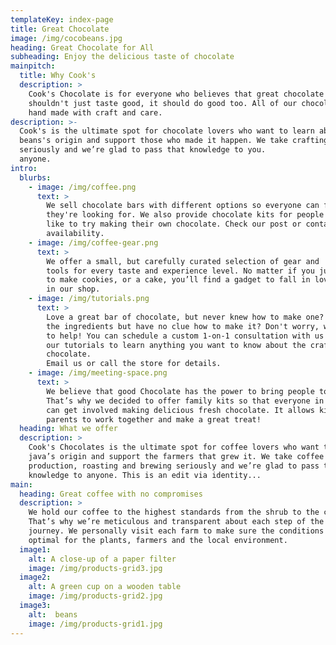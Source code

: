 ```yaml
---
templateKey: index-page
title: Great Chocolate
image: /img/cocobeans.jpg
heading: Great Chocolate for All
subheading: Enjoy the delicious taste of chocolate
mainpitch:
  title: Why Cook's
  description: >
    Cook's Chocolate is for everyone who believes that great chocolate
    shouldn't just taste good, it should do good too. All of our chocolate is
    hand made with craft and care.
description: >-
  Cook's is the ultimate spot for chocolate lovers who want to learn about their
  beans's origin and support those who made it happen. We take crafting chocolate
  seriously and we’re glad to pass that knowledge to you.
  anyone.
intro:
  blurbs:
    - image: /img/coffee.png
      text: >
        We sell chocolate bars with different options so everyone can find What
        they're looking for. We also provide chocolate kits for people who would
        like to try making their own chocolate. Check our post or contact us directly for current
        availability.
    - image: /img/coffee-gear.png
      text: >
        We offer a small, but carefully curated selection of gear and
        tools for every taste and experience level. No matter if you just want
        to make cookies, or a cake, you’ll find a gadget to fall in love with
        in our shop.
    - image: /img/tutorials.png
      text: >
        Love a great bar of chocolate, but never knew how to make one? Have all
        the ingredients but have no clue how to make it? Don't worry, we’re here
        to help! You can schedule a custom 1-on-1 consultation with us or follow
        our tutorials to learn anything you want to know about the craft of
        chocolate.
        Email us or call the store for details.
    - image: /img/meeting-space.png
      text: >
        We believe that good Chocolate has the power to bring people together.
        That’s why we decided to offer family kits so that everyone in the family
        can get involved making delicious fresh chocolate. It allows kids and
        parents to work together and make a great treat!
  heading: What we offer
  description: >
    Cook's Chocolates is the ultimate spot for coffee lovers who want to learn about their
    java’s origin and support the farmers that grew it. We take coffee
    production, roasting and brewing seriously and we’re glad to pass that
    knowledge to anyone. This is an edit via identity...
main:
  heading: Great coffee with no compromises
  description: >
    We hold our coffee to the highest standards from the shrub to the cup.
    That’s why we’re meticulous and transparent about each step of the coffee’s
    journey. We personally visit each farm to make sure the conditions are
    optimal for the plants, farmers and the local environment.
  image1:
    alt: A close-up of a paper filter
    image: /img/products-grid3.jpg
  image2:
    alt: A green cup on a wooden table
    image: /img/products-grid2.jpg
  image3:
    alt:  beans
    image: /img/products-grid1.jpg
---
```

